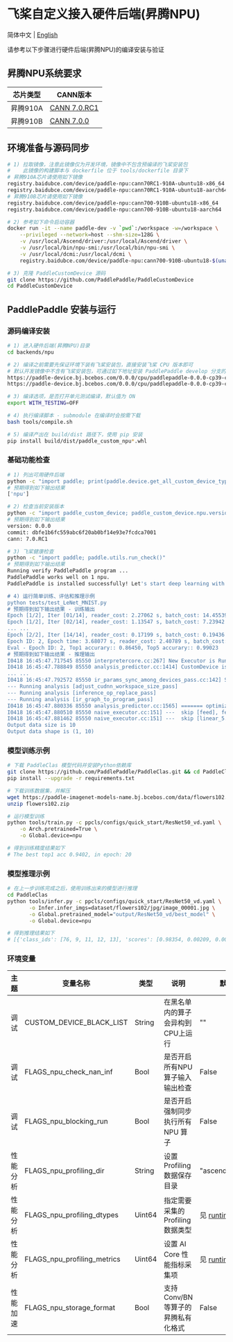 # 飞桨自定义接入硬件后端(昇腾NPU)

简体中文 | [English](./README.md)

请参考以下步骤进行硬件后端(昇腾NPU)的编译安装与验证

## 昇腾NPU系统要求

| 芯片类型  | CANN版本     |
| --------- | -------- |
| 昇腾910A | [CANN 7.0.RC1](https://www.hiascend.com/developer/download/community/result?module=cann&cann=7.0.RC1.beta1)  |
| 昇腾910B | [CANN 7.0.0](https://www.hiascend.com/developer/download/community/result?module=cann&cann=7.0.0)  |

## 环境准备与源码同步

```bash
# 1) 拉取镜像，注意此镜像仅为开发环境，镜像中不包含预编译的飞桨安装包
#    此镜像的构建脚本与 dockerfile 位于 tools/dockerfile 目录下
# 昇腾910A芯片请使用如下镜像
registry.baidubce.com/device/paddle-npu:cann70RC1-910A-ubuntu18-x86_64
registry.baidubce.com/device/paddle-npu:cann70RC1-910A-ubuntu18-aarch64
# 昇腾910B芯片请使用如下镜像
registry.baidubce.com/device/paddle-npu:cann700-910B-ubuntu18-x86_64
registry.baidubce.com/device/paddle-npu:cann700-910B-ubuntu18-aarch64

# 2) 参考如下命令启动容器
docker run -it --name paddle-dev -v `pwd`:/workspace -w=/workspace \
    --privileged --network=host --shm-size=128G \
    -v /usr/local/Ascend/driver:/usr/local/Ascend/driver \
    -v /usr/local/bin/npu-smi:/usr/local/bin/npu-smi \
    -v /usr/local/dcmi:/usr/local/dcmi \
    registry.baidubce.com/device/paddle-npu:cann700-910B-ubuntu18-$(uname -m) /bin/bash

# 3) 克隆 PaddleCustomDevice 源码
git clone https://github.com/PaddlePaddle/PaddleCustomDevice
cd PaddleCustomDevice
```

## PaddlePaddle 安装与运行

### 源码编译安装

```bash
# 1) 进入硬件后端(昇腾NPU)目录
cd backends/npu

# 2) 编译之前需要先保证环境下装有飞桨安装包，直接安装飞桨 CPU 版本即可
# 默认开发镜像中不含有飞桨安装包，可通过如下地址安装 PaddlePaddle develop 分支的 nightly build 版本的安装包
https://paddle-device.bj.bcebos.com/0.0.0/cpu/paddlepaddle-0.0.0-cp39-cp39-linux_x86_64.whl
https://paddle-device.bj.bcebos.com/0.0.0/cpu/paddlepaddle-0.0.0-cp39-cp39-linux_aarch64.whl

# 3) 编译选项，是否打开单元测试编译，默认值为 ON
export WITH_TESTING=OFF

# 4) 执行编译脚本 - submodule 在编译时会按需下载
bash tools/compile.sh

# 5) 编译产出在 build/dist 路径下，使用 pip 安装
pip install build/dist/paddle_custom_npu*.whl
```

### 基础功能检查

```bash
# 1) 列出可用硬件后端
python -c "import paddle; print(paddle.device.get_all_custom_device_type())"
# 预期得到如下输出结果
['npu']

# 2) 检查当前安装版本
python -c "import paddle_custom_device; paddle_custom_device.npu.version()"
# 预期得到如下输出结果
version: 0.0.0
commit: dbfe1b6fc559abc6f20ab0bf14e93e7fcdca7001
cann: 7.0.RC1

# 3) 飞桨健康检查
python -c "import paddle; paddle.utils.run_check()"
# 预期得到如下输出结果
Running verify PaddlePaddle program ...
PaddlePaddle works well on 1 npu.
PaddlePaddle is installed successfully! Let's start deep learning with PaddlePaddle now.

# 4) 运行简单训练、评估和推理示例
python tests/test_LeNet_MNIST.py
# 预期得到如下输出结果 - 训练输出
Epoch [1/2], Iter [01/14], reader_cost: 2.27062 s, batch_cost: 14.45539 s, ips: 283.35449 samples/s, eta: 0:06:44
Epoch [1/2], Iter [02/14], reader_cost: 1.13547 s, batch_cost: 7.23942 s, ips: 565.79091 samples/s, eta: 0:03:15
... ...
Epoch [2/2], Iter [14/14], reader_cost: 0.17199 s, batch_cost: 0.19436 s, ips: 21074.31905 samples/s, eta: 0:00:00
Epoch ID: 2, Epoch time: 3.68077 s, reader_cost: 2.40789 s, batch_cost: 2.72104 s, avg ips: 15579.36234 samples/s
Eval - Epoch ID: 2, Top1 accurary:: 0.86450, Top5 accurary:: 0.99023
# 预期得到如下输出结果 - 推理输出
I0418 16:45:47.717545 85550 interpretercore.cc:267] New Executor is Running.
I0418 16:45:47.788849 85550 analysis_predictor.cc:1414] CustomDevice is enabled
... ...
I0418 16:45:47.792572 85550 ir_params_sync_among_devices_pass.cc:142] Sync params from CPU to CustomDevicenpu/0
--- Running analysis [adjust_cudnn_workspace_size_pass]
--- Running analysis [inference_op_replace_pass]
--- Running analysis [ir_graph_to_program_pass]
I0418 16:45:47.880336 85550 analysis_predictor.cc:1565] ======= optimize end =======
I0418 16:45:47.880510 85550 naive_executor.cc:151] ---  skip [feed], feed -> inputs
I0418 16:45:47.881462 85550 naive_executor.cc:151] ---  skip [linear_5.tmp_1], fetch -> fetch
Output data size is 10
Output data shape is (1, 10)
```

### 模型训练示例

```bash
# 下载 PaddleClas 模型代码并安装Python依赖库
git clone https://github.com/PaddlePaddle/PaddleClas.git && cd PaddleClas
pip install --upgrade -r requirements.txt

# 下载训练数据集，并解压
wget https://paddle-imagenet-models-name.bj.bcebos.com/data/flowers102.zip
unzip flowers102.zip

# 运行模型训练
python tools/train.py -c ppcls/configs/quick_start/ResNet50_vd.yaml \
    -o Arch.pretrained=True \
    -o Global.device=npu

# 得到训练精度结果如下
# The best top1 acc 0.9402, in epoch: 20
```

### 模型推理示例

```bash
# 在上一步训练完成之后，使用训练出来的模型进行推理
cd PaddleClas
python tools/infer.py -c ppcls/configs/quick_start/ResNet50_vd.yaml \
       -o Infer.infer_imgs=dataset/flowers102/jpg/image_00001.jpg \
       -o Global.pretrained_model="output/ResNet50_vd/best_model" \
       -o Global.device=npu

# 得到推理结果如下
# [{'class_ids': [76, 9, 11, 12, 13], 'scores': [0.98354, 0.00209, 0.00194, 0.00146, 0.00124], 'file_name': 'dataset/flowers102/jpg/image_00001.jpg', 'label_names': ['passion flower', 'globe thistle', "colt's foot", 'king protea', 'spear thistle']}]
```

### 环境变量

| 主题   | 变量名称                         | 类型   | 说明                              | 默认值                                                       |
| -------- | -------------------------------- | ------ | --------------------------------- | ------------------------------------------------------------ |
| 调试     | CUSTOM_DEVICE_BLACK_LIST  | String   | 在黑名单内的算子会异构到CPU上运行 | "" |
| 调试     | FLAGS_npu_check_nan_inf | Bool   | 是否开启所有NPU算子输入输出检查   | False                                                        |
| 调试     | FLAGS_npu_blocking_run | Bool   | 是否开启强制同步执行所有 NPU 算子 | False                                                        |
| 性能分析 | FLAGS_npu_profiling_dir | String | 设置 Profiling 数据保存目录       | "ascend_profiling"                                           |
| 性能分析 | FLAGS_npu_profiling_dtypes | Uint64 | 指定需要采集的 Profiling 数据类型 | 见 [runtime.cc](https://github.com/PaddlePaddle/PaddleCustomDevice/blob/develop/backends/npu/runtime/runtime.cc#L31) |
| 性能分析 | FLAGS_npu_profiling_metrics | Uint64 | 设置 AI Core 性能指标采集项       | 见 [runtime.cc](https://github.com/PaddlePaddle/PaddleCustomDevice/blob/develop/backends/npu/runtime/runtime.cc#L36) |
| 性能加速 | FLAGS_npu_storage_format  | Bool   | 支持 Conv/BN 等算子的昇腾私有化格式 | False                                                        |
